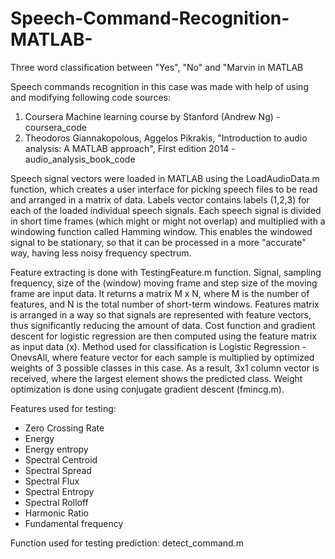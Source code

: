 # Speech-Command-Recognition-MATLAB-


Three word classification between "Yes", "No" and "Marvin in MATLAB

Speech commands recognition in this case was made with help of using and modifying following code sources:
  1. Coursera Machine learning course by Stanford (Andrew Ng) - coursera_code
  2. Theodoros Giannakopolous, Aggelos Pikrakis, "Introduction to audio analysis: A MATLAB approach", First edition 2014 - audio_analysis_book_code
  
 Speech signal vectors were loaded in MATLAB using the LoadAudioData.m function, which creates a user interface for picking speech files to be read and arranged in a matrix of data.
Labels vector contains labels (1,2,3) for each of the loaded individual speech signals.
Each speech signal is divided in short time frames (which might or might not overlap) and multiplied with a windowing function called Hamming window. This enables the windowed signal to be stationary, so that it can be processed in a more "accurate" way, having less noisy frequency spectrum.

Feature extracting is done with TestingFeature.m function. Signal, sampling frequency, size of the (window) moving frame and step size of the moving frame are input data. It returns a matrix M x N, where M is the number of features, and N is the total number of short-term windows.
Features matrix is arranged in a way so that signals are represented with feature vectors, thus significantly reducing the amount of data. Cost function and gradient descent for logistic regression are then computed using the feature matrix as input data (x).
Method used for classification is Logistic Regression - OnevsAll, where feature vector for each sample is multiplied by optimized weights of 3 possible classes in this case. As a result, 3x1 column vector is received, where the largest element shows the predicted class. Weight optimization is done using conjugate gradient descent (fmincg.m). 

  
  Features used for testing:
  - Zero Crossing Rate
  - Energy
  - Energy entropy
  - Spectral Centroid
  - Spectral Spread
  - Spectral Flux
  - Spectral Entropy
  - Spectral Rolloff
  - Harmonic Ratio
  - Fundamental frequency
  
 
Function used for testing prediction: detect_command.m
